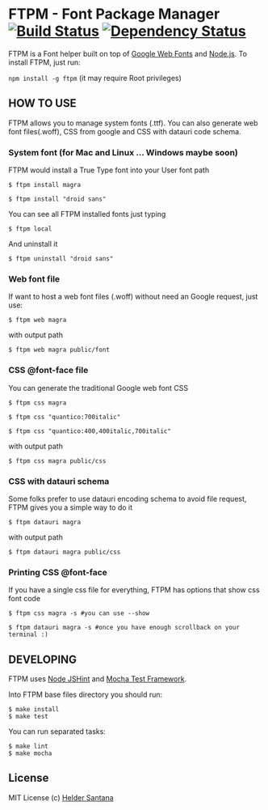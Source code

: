 FTPM - Font Package Manager [![Build Status](https://secure.travis-ci.org/heldr/ftpm.png?branch=master)](http://travis-ci.org/heldr/ftpm?branch=master) [![Dependency Status](https://gemnasium.com/heldr/ftpm.png)](https://gemnasium.com/heldr/ftpm)
===========================
FTPM is a Font helper built on top of [Google Web Fonts][gwebfonts] and [Node.js][nodejs]. To install FTPM, just run:

`npm install -g ftpm` (it may require Root privileges)

HOW TO USE
----------
FTPM allows you to manage system fonts (.ttf). You can also generate web font files(.woff), CSS from google and CSS with datauri code schema.

### System font (for Mac and Linux ... Windows maybe soon)

FTPM would install a True Type font into your User font path

```CLI
$ ftpm install magra

$ ftpm install "droid sans"
```

You can see all FTPM installed fonts just typing

```CLI
$ ftpm local
```

And uninstall it

```CLI
$ ftpm uninstall "droid sans"
```

### Web font file

If want to host a web font files (.woff) without need an Google request, just use:

```CLI
$ ftpm web magra
```
with output path
```CLI
$ ftpm web magra public/font
```

### CSS @font-face file

You can generate the traditional Google web font CSS

```CLI
$ ftpm css magra

$ ftpm css "quantico:700italic"

$ ftpm css "quantico:400,400italic,700italic"
```
with output path
```CLI
$ ftpm css magra public/css
```

### CSS with datauri schema

Some folks prefer to use datauri encoding schema to avoid file request, FTPM gives you a simple way to do it

```CLI
$ ftpm datauri magra
```
with output path
```CLI
$ ftpm datauri magra public/css
```

### Printing CSS @font-face

If you have a single css file for everything, FTPM has options that show css font code

```CLI
$ ftpm css magra -s #you can use --show

$ ftpm datauri magra -s #once you have enough scrollback on your terminal :)
```

DEVELOPING
----------
FTPM uses [Node JSHint][jshint] and [Mocha Test Framework][mocha].

Into FTPM base files directory you should run:

```CLI
$ make install
$ make test
```

You can run separated tasks:

```CLI
$ make lint
$ make mocha
```

## License

MIT License
(c) [Helder Santana](http://heldr.com)

[nodejs]: http://nodejs.org/download
[gwebfonts]: http://www.google.com/webfonts/
[jshint]: https://github.com/jshint/node-jshint
[mocha]: http://visionmedia.github.com/mocha/